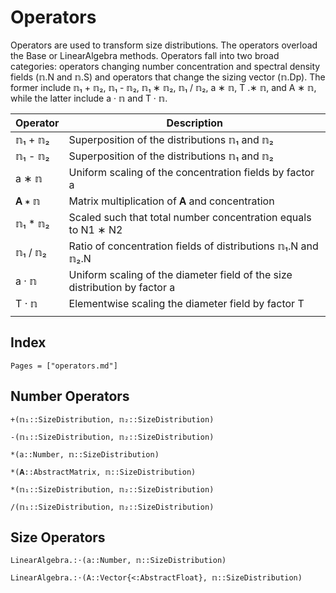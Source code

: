 # Operators

Operators are used to transform size distributions. The operators overload the Base or LinearAlgebra methods. Operators fall into two broad categories: operators changing number concentration and spectral density fields (𝕟.N and 𝕟.S) and operators that change the sizing vector (𝕟.Dp). The former include 𝕟₁ + 𝕟₂, 𝕟₁ - 𝕟₂, 𝕟₁ ∗ 𝕟₂, 𝕟₁ / 𝕟₂, a ∗ 𝕟, T .∗ 𝕟, and A ∗ 𝕟, while the latter include a · 𝕟 and T · 𝕟.

|  Operator |  Description |
|---|---|
| 𝕟₁ + 𝕟₂ | Superposition of the distributions 𝕟₁ and 𝕟₂ |
| 𝕟₁ - 𝕟₂ | Superposition of the distributions 𝕟₁ and 𝕟₂ |
| a ∗ 𝕟 | Uniform scaling of the concentration fields by factor a |
| 𝐀 ∗ 𝕟 | Matrix multiplication of 𝐀 and concentration |
| 𝕟₁ * 𝕟₂ | Scaled such that total number concentration equals to N1 ∗ N2 |
| 𝕟₁ / 𝕟₂ | Ratio of concentration fields of distributions 𝕟₁.N and 𝕟₂.N |
| a · 𝕟 | Uniform scaling of the diameter field of the size distribution by factor a |
| T · 𝕟 | Elementwise scaling the diameter field by factor T |
|||

## Index
```@index
Pages = ["operators.md"]
```

## Number Operators

```@docs
+(𝕟₁::SizeDistribution, 𝕟₂::SizeDistribution)
```

```@docs
-(𝕟₁::SizeDistribution, 𝕟₂::SizeDistribution)
```

```@docs
*(a::Number, 𝕟::SizeDistribution)
```

```@docs
*(𝐀::AbstractMatrix, 𝕟::SizeDistribution)
```

```@docs
*(𝕟₁::SizeDistribution, 𝕟₂::SizeDistribution)
```

```@docs
/(𝕟₁::SizeDistribution, 𝕟₂::SizeDistribution)
```



## Size Operators

```@docs
LinearAlgebra.:⋅(a::Number, 𝕟::SizeDistribution)
```

```@docs
LinearAlgebra.:⋅(A::Vector{<:AbstractFloat}, 𝕟::SizeDistribution)
```